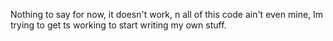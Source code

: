 Nothing to say for now, it doesn't work, n all of this code ain't even mine, Im trying to get ts working to start writing my own stuff. 
